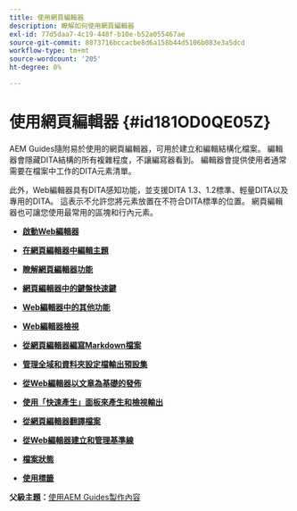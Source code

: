 ```yaml
---
title: 使用網頁編輯器
description: 瞭解如何使用網頁編輯器
exl-id: 77d5daa7-4c19-448f-b10e-b52a055467ae
source-git-commit: 8073716bccacbe8d6a158b44d5106b083e3a5dcd
workflow-type: tm+mt
source-wordcount: '205'
ht-degree: 0%

---
```


# 使用網頁編輯器 {#id181OD0QE05Z}

AEM Guides隨附易於使用的網頁編輯器，可用於建立和編輯結構化檔案。 編輯器會隱藏DITA結構的所有複雜程度，不讓編寫器看到。 編輯器會提供使用者通常需要在檔案中工作的DITA元素清單。

此外，Web編輯器具有DITA感知功能，並支援DITA 1.3、1.2標準、輕量DITA以及專用的DITA。 這表示不允許您將元素放置在不符合DITA標準的位置。 網頁編輯器也可讓您使用最常用的區塊和行內元素。

- **[啟動Web編輯器](web-editor-launch-editor.md)**

- **[在網頁編輯器中編輯主題](web-editor-edit-topics.md)**

- **[瞭解網頁編輯器功能](web-editor-features.md)**

- **[網頁編輯器中的鍵盤快速鍵](web-editor-keyboard-shortcuts.md)**

- **[Web編輯器中的其他功能](web-editor-other-features.md)**

- **[Web編輯器檢視](web-editor-views.md)**

- **[從網頁編輯器編寫Markdown檔案](web-editor-markdown-topic.md)**

- **[管理全域和資料夾設定檔輸出預設集](web-editor-manage-output-presets.md)**

- **[從Web編輯器以文章為基礎的發佈](web-editor-article-publishing.md)**

- **[使用「快速產生」面板來產生和檢視輸出](web-editor-quick-generate-panel.md)**

- **[從網頁編輯器翻譯檔案](translate-documents-web-editor.md)**

- **[從Web編輯器建立和管理基準線](web-editor-baseline.md)**

- **[檔案狀態](web-editor-document-states.md)**

- **[使用標籤](web-editor-use-label.md)**


**父級主題：**[&#x200B;使用AEM Guides製作內容](authoring-content-xml-doc.md)
